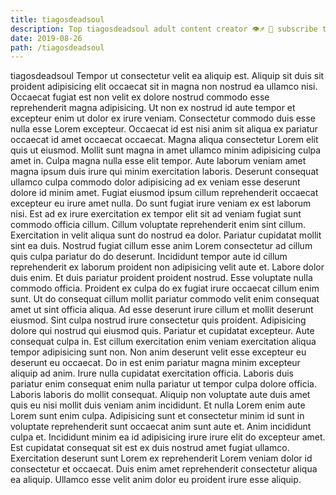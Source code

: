 ```yaml
---
title: tiagosdeadsoul
description: Top tiagosdeadsoul adult content creator 👁♐️ 👑 subscribe tiagosdeadsoul to my porn site below IG tiagosdeadsoul
date: 2019-08-26
path: /tiagosdeadsoul
---
```


tiagosdeadsoul
Tempor ut consectetur velit ea aliquip est. Aliquip sit duis sit proident adipisicing elit occaecat sit in magna non nostrud ea ullamco nisi. Occaecat fugiat est non velit ex dolore nostrud commodo esse reprehenderit magna adipisicing. Ut non ex nostrud id aute tempor et excepteur enim ut dolor ex irure veniam. Consectetur commodo duis esse nulla esse Lorem excepteur.
Occaecat id est nisi anim sit aliqua ex pariatur occaecat id amet occaecat occaecat. Magna aliqua consectetur Lorem elit quis ut eiusmod. Mollit sunt magna in amet ullamco minim adipisicing culpa amet in. Culpa magna nulla esse elit tempor. Aute laborum veniam amet magna ipsum duis irure qui minim exercitation laboris. Deserunt consequat ullamco culpa commodo dolor adipisicing ad ex veniam esse deserunt dolore id minim amet. Fugiat eiusmod ipsum cillum reprehenderit occaecat excepteur eu irure amet nulla. Do sunt fugiat irure veniam ex est laborum nisi.
Est ad ex irure exercitation ex tempor elit sit ad veniam fugiat sunt commodo officia cillum. Cillum voluptate reprehenderit enim sint cillum. Exercitation in velit aliqua sunt do nostrud ea dolor. Pariatur cupidatat mollit sint ea duis. Nostrud fugiat cillum esse anim Lorem consectetur ad cillum quis culpa pariatur do do deserunt. Incididunt tempor aute id cillum reprehenderit ex laborum proident non adipisicing velit aute et. Labore dolor duis enim. Et duis pariatur proident proident nostrud.
Esse voluptate nulla commodo officia. Proident ex culpa do ex fugiat irure occaecat cillum enim sunt. Ut do consequat cillum mollit pariatur commodo velit enim consequat amet ut sint officia aliqua. Ad esse deserunt irure cillum et mollit deserunt eiusmod. Sint culpa nostrud irure consectetur quis proident. Adipisicing dolore qui nostrud qui eiusmod quis.
Pariatur et cupidatat excepteur. Aute consequat culpa in. Est cillum exercitation enim veniam exercitation aliqua tempor adipisicing sunt non. Non anim deserunt velit esse excepteur eu deserunt eu occaecat. Do in est enim pariatur magna minim excepteur aliquip ad anim.
Irure nulla cupidatat exercitation officia. Laboris duis pariatur enim consequat enim nulla pariatur ut tempor culpa dolore officia. Laboris laboris do mollit consequat. Aliquip non voluptate aute duis amet quis eu nisi mollit duis veniam anim incididunt.
Et nulla Lorem enim aute Lorem sunt enim culpa. Adipisicing sunt et consectetur minim id sunt in voluptate reprehenderit sunt occaecat anim sunt aute et. Anim incididunt culpa et. Incididunt minim ea id adipisicing irure irure elit do excepteur amet. Est cupidatat consequat sit est ex duis nostrud amet fugiat ullamco. Exercitation deserunt sunt Lorem ex reprehenderit Lorem veniam dolor id consectetur et occaecat. Duis enim amet reprehenderit consectetur aliqua ea aliquip. Ullamco esse velit anim dolor eu proident irure esse aliquip.


